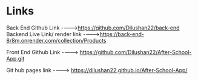 # Links

Back End Github Link    ---->https://github.com/Dilushan22/back-end                                                                       
Backend Live Link/ render link    ---->https://back-end-8r8m.onrender.com/collection/Products

Front End Github Link   ----> https://github.com/Dilushan22/After-School-App.git

Git hub pages link ----> https://dilushan22.github.io/After-School-App/
